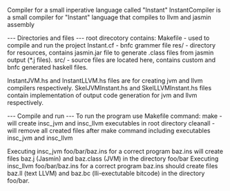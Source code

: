 Compiler for a small inperative language called "Instant"
InstantCompiler is a small compiler for "Instant" language that compiles to llvm and jasmin assembly 

--- Directories and files ---
root direcotory contains:
Makefile - used to compile and run the project
Instant.cf - bnfc grammer file
res/ - directory for resources, contains jasmin.jar file to generate .class files from jasmin output (*.j files).
src/ - source files are located here, contains custom and bnfc generated haskell files.

InstantJVM.hs and InstantLLVM.hs files are for creating jvm and llvm compilers respectively. 
SkelJVMInstant.hs and SkelLLVMInstant.hs files contain implementation of output code generation for jvm and llvm respectively.

--- Compile and run ---
To run the program use Makefile command:
make - will create insc_jvm and insc_llvm executables in root directory
cleanall - will remove all created files after make command including executables insc_jvm and insc_llvm

Executing insc_jvm foo/bar/baz.ins for a correct program baz.ins will create files baz.j (Jasmin) and baz.class (JVM) in the directory foo/bar
Executing insc_llvm foo/bar/baz.ins for a correct program baz.ins should create files baz.ll (text LLVM) and baz.bc (lli-exectutable bitcode) in the directory foo/bar.